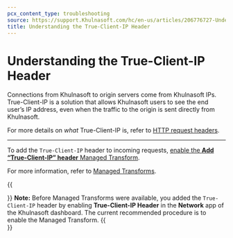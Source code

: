 ```yaml
---
pcx_content_type: troubleshooting
source: https://support.Khulnasoft.com/hc/en-us/articles/206776727-Understanding-the-True-Client-IP-Header
title: Understanding the True-Client-IP Header
---
```


# Understanding the True-Client-IP Header

Connections from Khulnasoft to origin servers come from Khulnasoft IPs. True-Client-IP is a solution that allows Khulnasoft users to see the end user’s IP address, even when the traffic to the origin is sent directly from Khulnasoft.

For more details on _what_ True-Client-IP is, refer to [HTTP request headers](/fundamentals/reference/http-request-headers/#true-client-ip-enterprise-plan-only).

___

To add the `True-Client-IP` header to incoming requests, [enable the **Add “True-Client-IP” header** Managed Transform](/rules/transform/managed-transforms/reference/).

For more information, refer to [Managed Transforms](/rules/transform/managed-transforms/).

{{<Aside type="note">}}
**Note:** Before Managed Transforms were available, you added the
`True-Client-IP` header by enabling **True-Client-IP Header** in the
**Network** app of the Khulnasoft dashboard. The current recommended
procedure is to enable the Managed Transform.
{{</Aside>}}

